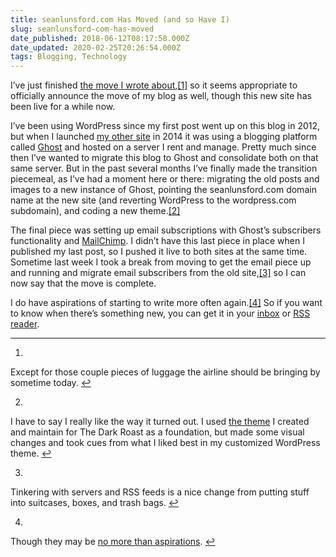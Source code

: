 ```yaml
---
title: seanlunsford.com Has Moved (and so Have I)
slug: seanlunsford-com-has-moved
date_published: 2018-06-12T08:17:58.000Z
date_updated: 2020-02-25T20:26:54.000Z
tags: Blogging, Technology
---
```


I’ve just finished [the move I wrote about](/2018/05/30/eleven-days/),[[1]](#fn1) so it seems appropriate to officially announce the move of my blog as well, though this new site has been live for a while now.

I’ve been using WordPress since my first post went up on this blog in 2012, but when I launched [my other site](https://thedarkroast.com) in 2014 it was using a blogging platform called [Ghost](https://ghost.org) and hosted on a server I rent and manage. Pretty much since then I’ve wanted to migrate this blog to Ghost and consolidate both on that same server. But in the past several months I’ve finally made the transition piecemeal, as I’ve had a moment here or there: migrating the old posts and images to a new instance of Ghost, pointing the seanlunsford.com domain name at the new site (and reverting WordPress to the wordpress.com subdomain), and coding a new theme.[[2]](#fn2)

The final piece was setting up email subscriptions with Ghost’s subscribers functionality and [MailChimp](https://mailchimp.com). I didn’t have this last piece in place when I published my last post, so I pushed it live to both sites at the same time. Sometime last week I took a break from moving to get the email piece up and running and migrate email subscribers from the old site,[[3]](#fn3) so I can now say that the move is complete.

I do have aspirations of starting to write more often again.[[4]](#fn4) So if you want to know when there’s something new, you can get it in your [inbox](/subscribe/) or [RSS reader](/rss/).

---

1. 
Except for those couple pieces of luggage the airline should be bringing by sometime today. [↩︎](#fnref1)

2. 
I have to say I really like the way it turned out. I used [the theme](https://thedarkroast.com/arabica/) I created and maintain for The Dark Roast as a foundation, but made some visual changes and took cues from what I liked best in my customized WordPress theme. [↩︎](#fnref2)

3. 
Tinkering with servers and RSS feeds is a nice change from putting stuff into suitcases, boxes, and trash bags. [↩︎](#fnref3)

4. 
Though they may be [no more than aspirations](https://breadcrumbsfm.com/?name=breadcrumbs89.mp3). [↩︎](#fnref4)
